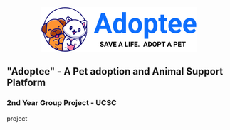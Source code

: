 <div style="text-align:center"><img src="./assets/images/logo.png" /></div>

## "Adoptee" - A Pet adoption and Animal Support Platform
### 2nd Year Group Project - UCSC
project